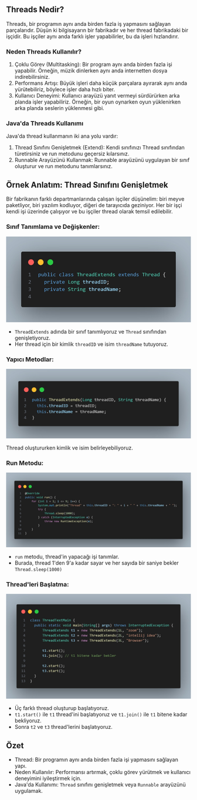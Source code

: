 ## Threads Nedir?
Threads, bir programın aynı anda birden fazla iş yapmasını sağlayan parçalarıdır. 
Düşün ki bilgisayarın bir fabrikadır ve her thread fabrikadaki bir işçidir. 
Bu işçiler aynı anda farklı işler yapabilirler, bu da işleri hızlandırır.

### Neden Threads Kullanılır?
1. Çoklu Görev (Multitasking): Bir program aynı anda birden fazla işi yapabilir. Örneğin, müzik dinlerken aynı anda internetten dosya indirebilirsiniz.
2. Performans Artışı: Büyük işleri daha küçük parçalara ayırarak aynı anda yürütebiliriz, böylece işler daha hızlı biter.
3. Kullanıcı Deneyimi: Kullanıcı arayüzü yanıt vermeyi sürdürürken arka planda işler yapabiliriz. Örneğin, bir oyun oynarken oyun yüklenirken arka planda seslerin yüklenmesi gibi.

### Java'da Threads Kullanımı
Java'da thread kullanmanın iki ana yolu vardır:
1. Thread Sınıfını Genişletmek (Extend): Kendi sınıfınızı Thread sınıfından türetirsiniz ve run metodunu geçersiz kılarsınız.
2. Runnable Arayüzünü Kullanmak: Runnable arayüzünü uygulayan bir sınıf oluşturur ve run metodunu tanımlarsınız.

## Örnek Anlatım: Thread Sınıfını Genişletmek
Bir fabrikanın farklı departmanlarında çalışan işçiler düşünelim: biri meyve paketliyor, biri yazılım kodluyor, diğeri de tarayıcıda geziniyor. 
Her bir işçi kendi işi üzerinde çalışıyor ve bu işçiler thread olarak temsil edilebilir.

### Sınıf Tanımlama ve Değişkenler:
![github](images/img_1.png)

- `ThreadExtends` adında bir sınıf tanımlıyoruz ve `Thread` sınıfından genişletiyoruz.
- Her thread için bir kimlik `threadID` ve isim `threadName` tutuyoruz.

### Yapıcı Metodlar:
![github](images/img_2.png)

Thread oluştururken kimlik ve isim belirleyebiliyoruz.

### Run Metodu:
![github](images/img_3.png)

- `run` metodu, thread'in yapacağı işi tanımlar.
- Burada, thread 1'den 9'a kadar sayar ve her sayıda bir saniye bekler `Thread.sleep(1000)`

### Thread'leri Başlatma:
![github](images/img_4.png)

- Üç farklı thread oluşturup başlatıyoruz.
- `t1.start()` ile `t1` thread'ini başlatıyoruz ve `t1.join()` ile `t1` bitene kadar bekliyoruz.
- Sonra `t2` ve `t3` thread'lerini başlatıyoruz.

## Özet
- Thread: Bir programın aynı anda birden fazla işi yapmasını sağlayan yapı.
- Neden Kullanılır: Performansı artırmak, çoklu görev yürütmek ve kullanıcı deneyimini iyileştirmek için.
- Java'da Kullanımı: `Thread` sınıfını genişletmek veya `Runnable` arayüzünü uygulamak.
